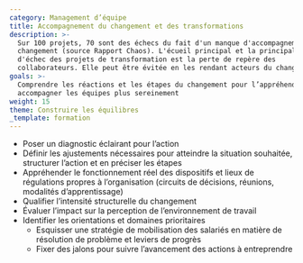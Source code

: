 ```yaml
---
category: Management d’équipe
title: Accompagnement du changement et des transformations
description: >-
  Sur 100 projets, 70 sont des échecs du fait d'un manque d'accompagnement au
  changement (source Rapport Chaos). L'écueil principal et la principale cause
  d'échec des projets de transformation est la perte de repère des
  collaborateurs. Elle peut être évitée en les rendant acteurs du changement.
goals: >-
  Comprendre les réactions et les étapes du changement pour l’appréhender et
  accompagner les équipes plus sereinement
weight: 15
theme: Construire les équilibres
_template: formation
---
```


* Poser un diagnostic éclairant pour l’action
* Définir les ajustements nécessaires pour atteindre la situation souhaitée, structurer l’action et en préciser les étapes
* Appréhender le fonctionnement réel des dispositifs et lieux de régulations propres à l’organisation (circuits de décisions, réunions, modalités d’apprentissage)
* Qualifier l’intensité structurelle du changement
* Évaluer l’impact sur la perception de l’environnement de travail
* Identifier les orientations et domaines prioritaires
  * Esquisser une stratégie de mobilisation des salariés en matière de résolution de problème et leviers de progrès
  * Fixer des jalons pour suivre l’avancement des actions à entreprendre
